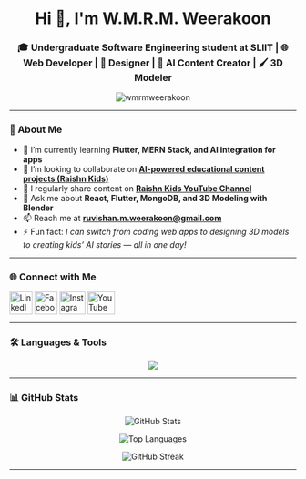 <h1 align="center">Hi 👋, I'm W.M.R.M. Weerakoon</h1>  
<h3 align="center">🎓 Undergraduate Software Engineering student at SLIIT | 🌐 Web Developer | 🎨 Designer | 🤖 AI Content Creator | 🖌️ 3D Modeler</h3>  

<p align="center">  
  <img src="https://komarev.com/ghpvc/?username=wmrmweerakoon&label=Profile%20views&color=0e75b6&style=flat" alt="wmrmweerakoon" />  
</p>  

---

### 🚀 About Me  
- 🌱 I’m currently learning **Flutter, MERN Stack, and AI integration for apps**  
- 👯 I’m looking to collaborate on **[AI-powered educational content projects (Raishn Kids)](http://www.youtube.com/@RaishnKids)**  
- 📝 I regularly share content on **[Raishn Kids YouTube Channel](http://www.youtube.com/@RaishnKids)**  
- 💬 Ask me about **React, Flutter, MongoDB, and 3D Modeling with Blender**  
- 📫 Reach me at **ruvishan.m.weerakoon@gmail.com**  
- ⚡ Fun fact: *I can switch from coding web apps to designing 3D models to creating kids’ AI stories — all in one day!*  

---

### 🌐 Connect with Me  
<p align="left">  
<a href="https://linkedin.com/in/ruvishan-maleesha" target="blank"><img align="center" src="https://raw.githubusercontent.com/rahuldkjain/github-profile-readme-generator/master/src/images/icons/Social/linked-in-alt.svg" alt="LinkedIn" height="40" width="40" /></a>  
<a href="https://fb.com/maleesha.weerakoon" target="blank"><img align="center" src="https://raw.githubusercontent.com/rahuldkjain/github-profile-readme-generator/master/src/images/icons/Social/facebook.svg" alt="Facebook" height="40" width="40" /></a>  
<a href="https://instagram.com/maleesha_weerakoon_" target="blank"><img align="center" src="https://raw.githubusercontent.com/rahuldkjain/github-profile-readme-generator/master/src/images/icons/Social/instagram.svg" alt="Instagram" height="40" width="45" /></a>  
<a href="https://www.youtube.com/@RaishnKids" target="blank"><img align="center" src="https://raw.githubusercontent.com/rahuldkjain/github-profile-readme-generator/master/src/images/icons/Social/youtube.svg" alt="YouTube" height="40" width="48" /></a>  
</p> 

---

### 🛠️ Languages & Tools  
<p align="center">  
  <img src="https://skillicons.dev/icons?i=html,css,js,typescript,react,flutter,java,python,c,cpp,kotlin,mysql,mongodb,nodejs,express,git,figma,blender,aws,firebase,dart" />  
</p>  

---

### 📊 GitHub Stats  
<p align="center">  
  <img src="https://github-readme-stats.vercel.app/api?username=wmrmweerakoon&show_icons=true&theme=tokyonight" alt="GitHub Stats" />  
</p>  

<p align="center">  
  <img src="https://github-readme-stats.vercel.app/api/top-langs/?username=wmrmweerakoon&layout=compact&theme=tokyonight" alt="Top Languages" />  
</p>  

<p align="center">  
  <img src="https://github-readme-streak-stats.herokuapp.com/?user=wmrmweerakoon&theme=tokyonight" alt="GitHub Streak" />  
</p>  

---

